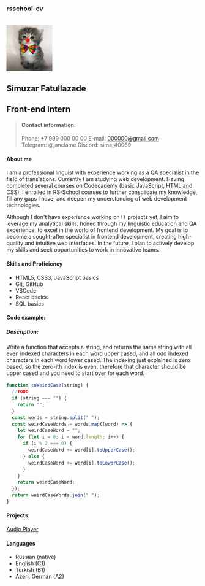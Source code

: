 ### rsschool-cv

<br>
<img src="avatar.jpg" style="width:120px; height:120px;" />

## Simuzar Fatullazade

## Front-end intern

> #### Contact information:
>
> Phone: +7 999 000 00 00
> E-mail: 000000@gmail.com  
>  Telegram: @janelame
> Discord: sima_40069

#### About me

I am a professional linguist with experience working as a QA specialist in the field of translations. Currently I am studying web development. Having completed several courses on Codecademy (basic JavaScript, HTML and CSS), I enrolled in RS-School courses to further consolidate my knowledge, fill any gaps I have, and deepen my understanding of web development technologies.

Although I don't have experience working on IT projects yet, I aim to leverage my analytical skills, honed through my linguistic education and QA experience, to excel in the world of frontend development. My goal is to become a sought-after specialist in frontend development, creating high-quality and intuitive web interfaces. In the future, I plan to actively develop my skills and seek opportunities to work in innovative teams.

#### Skills and Proficiency

- HTML5, CSS3, JavaScript basics
- Git, GitHub
- VSCode
- React basics
- SQL basics

#### Code example:

##### Description:

Write a function that accepts a string, and returns the same string with all even indexed characters in each word upper cased, and all odd indexed characters in each word lower cased. The indexing just explained is zero based, so the zero-ith index is even, therefore that character should be upper cased and you need to start over for each word.

```javascript
function toWeirdCase(string) {
  //TODO
  if (string === "") {
    return "";
  }
  const words = string.split(" ");
  const weirdCaseWords = words.map((word) => {
    let weirdCaseWord = "";
    for (let i = 0; i < word.length; i++) {
      if (i % 2 === 0) {
        weirdCaseWord += word[i].toUpperCase();
      } else {
        weirdCaseWord += word[i].toLowerCase();
      }
    }
    return weirdCaseWord;
  });
  return weirdCaseWords.join(" ");
}
```

#### Projects:

[Audio Player](https://rolling-scopes-school.github.io/simuzar-JSFEPRESCHOOL2024Q2/audio-player/)

#### Languages

- Russian (native)
- English (C1)
- Turkish (B1)
- Azeri, German (A2)
